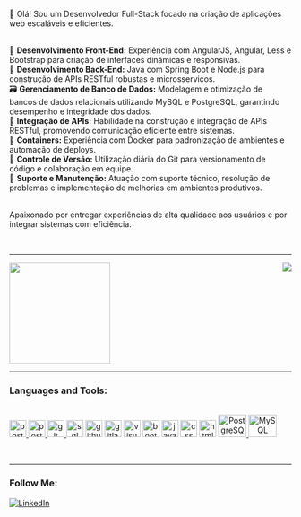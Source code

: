 <p>
  👋 Olá! Sou um Desenvolvedor Full-Stack focado na criação de aplicações web escaláveis e eficientes.<br><br>

  🔧 <strong>Desenvolvimento Front-End:</strong> Experiência com AngularJS, Angular, Less e Bootstrap para criação de interfaces dinâmicas e responsivas.<br>
  🧩 <strong>Desenvolvimento Back-End:</strong> Java com Spring Boot e Node.js para construção de APIs RESTful robustas e microsserviços.<br>
  🗃️ <strong>Gerenciamento de Banco de Dados:</strong> Modelagem e otimização de bancos de dados relacionais utilizando MySQL e PostgreSQL, garantindo desempenho e integridade dos dados.<br>
  🔗 <strong>Integração de APIs:</strong> Habilidade na construção e integração de APIs RESTful, promovendo comunicação eficiente entre sistemas.<br>
  🐳 <strong>Containers:</strong> Experiência com Docker para padronização de ambientes e automação de deploys.<br>
  🔄 <strong>Controle de Versão:</strong> Utilização diária do Git para versionamento de código e colaboração em equipe.<br>
  💬 <strong>Suporte e Manutenção:</strong> Atuação com suporte técnico, resolução de problemas e implementação de melhorias em ambientes produtivos.<br><br>

  Apaixonado por entregar experiências de alta qualidade aos usuários e por integrar sistemas com eficiência.
</p>

<br>
<hr>

<div>
    <img height="180em" src="https://github-readme-stats.vercel.app/api/top-langs/?username=caiohenriquecoelho&theme=light&hide_border=false&include_all_commits=true&count_private=true&layout=compact&title_color=white&text_color=white&icon_color=red&bg_color=c3eff7"/>  
 
   <img align='right' src="https://github-readme-stats.vercel.app/api?username=caiohenriquecoelho&show_icons=true&title_color=white&text_color=white&icon_color=783c00&bg_color=c3eff7&cache_seconds=2300">
</div>

<hr>

### Languages and Tools:

<div style="display: inline_block"><br>
 
                  
  <a align="center" href="https://nodejs.org/en">
    <img alt="postman" width="30" src="https://cdn.jsdelivr.net/gh/devicons/devicon/icons/nodejs/nodejs-original.svg"/>
  </a>                                                                              
  <a align="center" href="https://postman.com">
    <img alt="postman" width="30" src="https://www.vectorlogo.zone/logos/getpostman/getpostman-icon.svg"/>
  </a>
 
   <a align="center" href="https://github.com">
    <img alt="git" width="30" src="https://cdn.jsdelivr.net/gh/devicons/devicon/icons/git/git-original.svg"/>
  </a>
 
 <a align="center">
   <img alt="sql server" width="30" src="https://cdn.jsdelivr.net/gh/devicons/devicon/icons/microsoftsqlserver/microsoftsqlserver-plain.svg" /> 
 </a>
 
<a align="center">
   <img alt="github" width="30" src="https://cdn.jsdelivr.net/gh/devicons/devicon/icons/github/github-original.svg" />
</a>


<a align="center">
   <img alt="gitlab" width="30" src="https://cdn.jsdelivr.net/gh/devicons/devicon/icons/gitlab/gitlab-original.svg" />
</a>


<a align="center">
   <img alt="visual studio" width="30" src="https://cdn.jsdelivr.net/gh/devicons/devicon/icons/visualstudio/visualstudio-plain.svg" />
</a>

 <a align="center">
    <img alt="bootstrap" width="30" src="https://cdn.jsdelivr.net/gh/devicons/devicon/icons/bootstrap/bootstrap-original.svg" />       
 </a>
 
 <a align="center">
   <img alt="java script" width="30" src="https://cdn.jsdelivr.net/gh/devicons/devicon/icons/javascript/javascript-original.svg" />
</a>

 <a align="center">
    <img alt="css" width="30"  src="https://cdn.jsdelivr.net/gh/devicons/devicon/icons/css3/css3-original.svg" />    
 </a>
 
 <a align="center">
    <img alt="html" width="30" src="https://cdn.jsdelivr.net/gh/devicons/devicon/icons/html5/html5-original.svg" />               
 </a>
                                                                                                                     
<a align="center" href="https://www.postgresql.org/">
 <img alt="PostgreSQL" height="40" width="50" src="https://cdn.jsdelivr.net/gh/devicons/devicon/icons/postgresql/postgresql-original.svg"/>
</a>
  
<a align="center" href="https://www.mysql.com">
 <img alt="MySQL" height="40" width="50" src="https://cdn.jsdelivr.net/gh/devicons/devicon/icons/mysql/mysql-original-wordmark.svg"/>
</a>
                                                                                                                                   
</div>
                                                                                                                                   
<br><hr>
                                                                                                                                   
### Follow Me:
[![LinkedIn](https://img.shields.io/badge/LinkedIn-%230077B5.svg?logo=linkedin&logoColor=white)](https://www.linkedin.com/in/caio-henrique-coelho-858a77198//)
#

